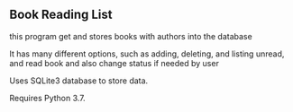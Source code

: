 ## Book Reading List

this program get and stores books with authors into the database 

It has many different options, such as adding, deleting, and listing unread, and read book and also change status if needed by user

Uses SQLite3 database to store data. 

Requires Python 3.7.